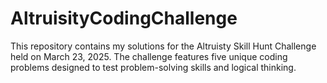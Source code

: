 # AltruisityCodingChallenge
This repository contains my solutions for the Altruisty Skill Hunt Challenge held on March 23, 2025. The challenge features five unique coding problems designed to test problem-solving skills and logical thinking.
